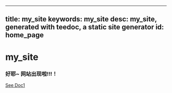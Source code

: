 
---
title: my_site
keywords: my_site
desc: my_site, generated with teedoc, a static site generator
id: home_page
---




<div>
    <h1><span>my_site</span></h1>
    <h3>好耶~ 网站出现啦!!!！</h3>
</div>
<div id="big_btn_wrapper">
    <a class="btn" href="/doc1/">See Doc1</a>
</div>

